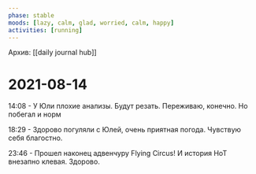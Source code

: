 ```yaml
---
phase: stable
moods: [lazy, calm, glad, worried, calm, happy]
activities: [running]
---
```

Архив: [[daily journal hub]]
# 2021-08-14
14:08 - У Юли плохие анализы. Будут резать. Переживаю, конечно. Но побегал и норм

18:29 - Здорово погуляли с Юлей, очень приятная погода. Чувствую себя благостно.

23:46 - Прошел наконец адвенчуру Flying Circus! И история HoT внезапно клевая. Здорово.
